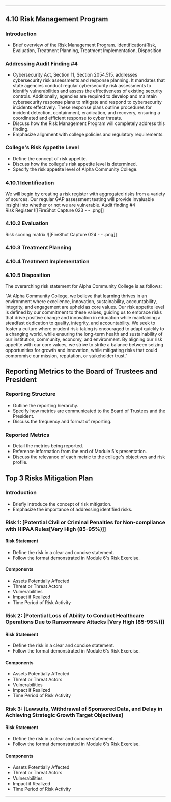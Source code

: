 


---
## 4.10 Risk Management Program

### Introduction
- Brief overview of the Risk Management Program.
Identification(Risk, Evaluation, Treatment Planning, Treatment Implementation, Disposition
### Addressing Audit Finding #4
- Cybersecurity Act, Section 11, Section 2054.515. addresses cybersecurity risk assessments and response planning. It mandates that state agencies conduct regular cybersecurity risk assessments to identify vulnerabilities and assess the effectiveness of existing security controls. Additionally, agencies are required to develop and maintain cybersecurity response plans to mitigate and respond to cybersecurity incidents effectively. These response plans outline procedures for incident detection, containment, eradication, and recovery, ensuring a coordinated and efficient response to cyber threats.
- Discuss how the Risk Management Program will completely address this finding.
- Emphasize alignment with college policies and regulatory requirements.

### College's Risk Appetite Level
- Define the concept of risk appetite.
- Discuss how the college's risk appetite level is determined.
- Specify the risk appetite level of Alpha Community College.


### 4.10.1 Identification
We will begin by creating a risk register with aggregated risks from a variety of sources. Our regular GAP assessment testing will provide invaluable insight into whether or not we are vulnerable. Audit finding #4    
Risk Register 
![[FireShot Capture 023 -  - .png]]

### 4.10.2 Evaluation


Risk scoring matrix
![[FireShot Capture 024 -  - .png]]
### 4.10.3 Treatment Planning




### 4.10.4 Treatment Implementation



### 4.10.5 Disposition

The overarching risk statement for Alpha Community College is as follows:

"At Alpha Community College, we believe that learning thrives in an environment where excellence, innovation, sustainability, accountability, integrity, and engagement are upheld as core values. Our risk appetite level is defined by our commitment to these values, guiding us to embrace risks that drive positive change and innovation in education while maintaining a steadfast dedication to quality, integrity, and accountability. We seek to foster a culture where prudent risk-taking is encouraged to adapt quickly to a changing world, while ensuring the long-term health and sustainability of our institution, community, economy, and environment. By aligning our risk appetite with our core values, we strive to strike a balance between seizing opportunities for growth and innovation, while mitigating risks that could compromise our mission, reputation, or stakeholder trust."

## Reporting Metrics to the Board of Trustees and President

### Reporting Structure
- Outline the reporting hierarchy.
- Specify how metrics are communicated to the Board of Trustees and the President.
- Discuss the frequency and format of reporting.

### Reported Metrics
- Detail the metrics being reported.
- Reference information from the end of Module 5's presentation.
- Discuss the relevance of each metric to the college's objectives and risk profile.

## Top 3 Risks Mitigation Plan

### Introduction
- Briefly introduce the concept of risk mitigation.
- Emphasize the importance of addressing identified risks.

### Risk 1: [Potential Civil or Criminal Penalties for Non-compliance with HIPAA Rules[Very High (85-95%)]]

#### Risk Statement
- Define the risk in a clear and concise statement.
- Follow the format demonstrated in Module 6's Risk Exercise.

#### Components
- Assets Potentially Affected
- Threat or Threat Actors
- Vulnerabilities
- Impact if Realized
- Time Period of Risk Activity

### Risk 2: [Potential Loss of Ability to Conduct Healthcare Operations Due to Ransomware Attacks [Very High (85-95%)]]

#### Risk Statement
- Define the risk in a clear and concise statement.
- Follow the format demonstrated in Module 6's Risk Exercise.

#### Components
- Assets Potentially Affected
- Threat or Threat Actors
- Vulnerabilities
- Impact if Realized
- Time Period of Risk Activity

### Risk 3: [Lawsuits, Withdrawal of Sponsored Data, and Delay in Achieving Strategic Growth Target Objectives]

#### Risk Statement
- Define the risk in a clear and concise statement.
- Follow the format demonstrated in Module 6's Risk Exercise.

#### Components
- Assets Potentially Affected
- Threat or Threat Actors
- Vulnerabilities
- Impact if Realized
- Time Period of Risk Activity

---
